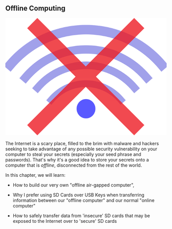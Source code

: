 ## Offline Computing

![](/assets/offline-525700__480.png)

The Internet is a scary place, filled to the brim with malware and hackers seeking to take advantage of any possible security vulnerability on your computer to steal your secrets (especially your seed phrase and passwords). That's why it's a good idea to store your secrets onto a computer that is *offline*, disconnected from the rest of the world.

In this chapter, we will learn:

- How to build our very own "offline air-gapped computer",

- Why I prefer using SD Cards over USB Keys when transferring information between our "offline computer" and our normal "online computer"

- How to safely transfer data from 'insecure' SD cards that may be exposed to the Internet over to 'secure' SD cards